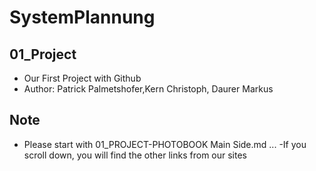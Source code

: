 # SystemPlannung
## 01_Project

- Our First Project with Github
-  Author: Patrick Palmetshofer,Kern Christoph, Daurer Markus

  ## Note
  
- Please start with 01_PROJECT-PHOTOBOOK Main Side.md ...
 -If you scroll down, you will find the other links from our sites


